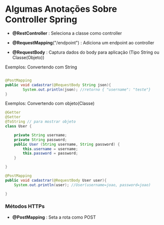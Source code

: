 # Algumas Anotações Sobre Controller Spring

- **@RestController** : Seleciona a classe como controller
- **@RequestMapping**("/endpoint") : Adiciona um endpoint ao controller

- **@RequestBody** : Captura dados do body para aplicação (Tipo String ou Classe(Objeto))

Exemplos: Convertendo com String

```java

@PostMapping
public void cadastrar(@RequestBody String json){
		System.out.println(json); //retorno { "username": "teste"}
}
```
Exemplos: Convertendo com objeto(Classe)

```java
@Getter
@Setter
@ToString // para mostrar objeto
class User {

	private String username;
	private String password;
	public User (String username, String password) {
		this.username = username;
		this.password = password;
	}

}

@PostMapping
public void cadastrar(@RequestBody User user){
	System.out.println(user); //User(username=joao, password=joao)

}
```

### Métodos HTTPs

- **@PostMapping** : Seta a rota como POST
